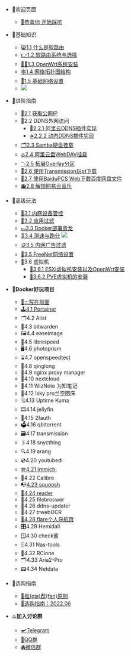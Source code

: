 - 🤖欢迎页面

  - [🎯恭喜你 开始踩坑](/README.md)
- 🗽基础知识
  - [😸1.1 什么是软路由](/baseKnowledge/Definition.md)
  - [👉1.2 软路由系统与选择](/baseKnowledge/RouterOS_choose.md)
  - [🧑‍💻1.3 OpenWrt系统安装](/baseKnowledge/OpenWrt_Installation.md)
  - [🕸1.4 网络拓扑图结构](/baseKnowledge/Net_map.md)
  - [🚁1.5 基础网络设置](/baseKnowledge/Network_settings.md)
  - [![](https://img.shields.io/badge/%E5%9B%BA%E4%BB%B6-%E6%8E%A8%E8%8D%90-orange)](/baseKnowledge/Router_OS.md)
- 🗼进阶指南

  - [🚗2.1 获取公网IP](/intermediate/GetPublicIP4.md)
  - 🚥2.2 DDNS外网访问
    - [🛫2.2.1 阿里云DDNS插件实现](/intermediate/DDNS实现外网访问.md)
    - [✈️2.2.2 动态DDNS插件实现](/intermediate/DDNS实现外网访问方法2.md)
  - [🗂2.3 Samba硬盘挂载](/intermediate/Samba硬盘挂载.md)
  - [♨️2.4 阿里云盘WebDAV挂载](/intermediate/阿里云盘WebDAV挂载.md)
  - [〽️2.5 拓展Overlay分区](/intermediate/拓展Overlay分区.md)
  - [📣2.6 使用Transmission玩pt下载](/intermediate/使用Transmission玩转pt下载.md)
  - [🎉2.7 使用BaiduPCS Web下载百度网盘文件](/intermediate/使用BaiduPCS.md)
  - [📻2.8 解锁网易云音乐](/intermediate/解锁网易云音乐.md)
- 🧱高级玩法
  - [📱3.1 内网设备管控](/advanced/内网设备管控.md)
  - [🧱3.2 应用过滤](/advanced/应用过滤.md)
  - [💵3.3 Docker部署青龙](/advanced/Docker部署青龙.md)
  - [⏳3.4 测速与跑分](/advanced/测速与跑分.md)
    [![](https://img.shields.io/badge/%E5%8A%A0%E8%A7%A3%E5%AF%86%E8%B7%91%E5%88%86-%E6%95%B0%E6%8D%AE%E5%BA%93-blue)](/高级玩法/测速与跑分datasheet.md)
  - [🪙3.5 内网广告过滤](/advanced/内网广告过滤.md)
  - [🚀3.5 FreeNet网络设置](/advanced/FreeNet网络设置.md)
  - 🚋3.6 虚拟机
    - [🚚3.6.1 ESXi虚拟机安装以及OpenWrt安装](/advanced/ESXI虚拟机的安装｜在ESXi中安装OpenWrt.md)
    - [🚛3.6.2 PVE虚拟机的安装](/advanced/PVE安装教程.md)
- **🐳Docker好玩项目**
  - [🥇:::写在前面](/Docker/docker_introduction.md)
  - [🕹4.1 Portainer](/Docker/portainer.md)
  - 🗂4.2 Alist 
  - 🔐4.3 bitwarden
  - 🖼4.4 easeimage
  - 🔖4.5 librespeed
  - 🖥4.6 photoprism
  - ⌛️4.7 openspeedtest
  - 💽4.8 qinglong
  - 🧱4.9 nginx proxy manager
  - 📡4.10 nextcloud
  - 📑4.11 WizNote 为知笔记
  - 📰4.12 lsky pro兰空图床
  - 🗓4.13 Uptime Kuma
  - 🎞4.14 jellyfin
  - 🧸4.15 2fauth
  - 🗳4.16 qbitorrent
  - 🗃4.17 transmission
  - 🖇4.18 snycthing
  - 🔍4.19 arang
  - 💿4.20 youtubedl
  - [🪗4.21 Immich:](https://github.com/immich-app/immich)
  - 📕4.22 Calibre
  - 📭[4.23 squoosh](/Docker/squoosh.md)
  - [📖4.24 reader](https://github.com/hectorqin/reader)
  - 📁4.25 filebroswer
  - 🚦4.26 ddns-updater
  - 🧸4.27 trwebOCR
  - [🧰4.28 flare个人导航页](https://github.com/soulteary/docker-flare)
  - 🎛4.29 Hemidall
  - 🪟4.30 check酱
  - 🗄4.31 Nas-tools
  - 📎4.32 RClone
  - 🗂4.33 Aria2-Pro
  - 📟4.34 Netdata
  
- 🕋选购指南
  - [🙈推(qia)荐(fan)原则](/recommendation/推(qia)荐(fan)原则.md)
  - [🍻选购指南｜2022.06](/recommendation/2022.06推荐.md)


- ♨️**加入讨论群**
  - [🛩Telegram](/group/telegram.md)
  - [🚨QQ群](/group/qq.md)
  - [🚔微信群](/group/wechat.md)

